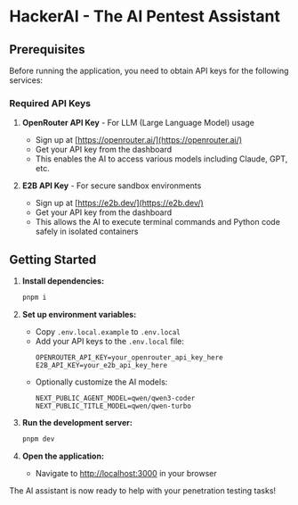 # HackerAI - The AI Pentest Assistant

## Prerequisites

Before running the application, you need to obtain API keys for the following services:

### Required API Keys

1. **OpenRouter API Key** - For LLM (Large Language Model) usage
   - Sign up at [https://openrouter.ai/](https://openrouter.ai/)
   - Get your API key from the dashboard
   - This enables the AI to access various models including Claude, GPT, etc.

2. **E2B API Key** - For secure sandbox environments
   - Sign up at [https://e2b.dev/](https://e2b.dev/)
   - Get your API key from the dashboard
   - This allows the AI to execute terminal commands and Python code safely in isolated containers

## Getting Started

1. **Install dependencies:**

   ```bash
   pnpm i
   ```

2. **Set up environment variables:**
   - Copy `.env.local.example` to `.env.local`
   - Add your API keys to the `.env.local` file:
     ```
     OPENROUTER_API_KEY=your_openrouter_api_key_here
     E2B_API_KEY=your_e2b_api_key_here
     ```
   - Optionally customize the AI models:
     ```
     NEXT_PUBLIC_AGENT_MODEL=qwen/qwen3-coder
     NEXT_PUBLIC_TITLE_MODEL=qwen/qwen-turbo
     ```

3. **Run the development server:**

   ```bash
   pnpm dev
   ```

4. **Open the application:**
   - Navigate to [http://localhost:3000](http://localhost:3000) in your browser

The AI assistant is now ready to help with your penetration testing tasks!
